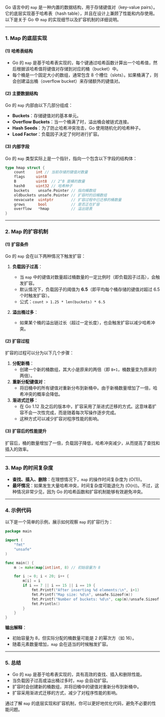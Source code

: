 Go 语言中的 `map` 是一种内置的数据结构，用于存储键值对（key-value pairs）。它的底层实现基于哈希表（hash table），并且在设计上兼顾了性能和内存使用。以下是关于 Go 中 `map` 的实现细节以及扩容机制的详细说明。

---

### **1. Map 的底层实现**

#### (1) **哈希表结构**
- Go 的 `map` 是基于哈希表实现的，每个键通过哈希函数计算出一个哈希值，然后根据该哈希值将键值对存储到对应的桶（bucket）中。
- 每个桶是一个固定大小的数组，通常包含 8 个槽位（slots）。如果桶满了，则会创建溢出桶（overflow bucket）来存储额外的键值对。

#### (2) **主要数据结构**
Go 的 `map` 内部由以下几部分组成：
- **Buckets**：存储键值对的基本单元。
- **Overflow Buckets**：当一个桶满了时，溢出桶会被链式连接。
- **Hash Seeds**：为了防止哈希冲突攻击，Go 使用随机化的哈希种子。
- **Load Factor**：负载因子决定了何时进行扩容。

#### (3) **内部字段**
Go 的 `map` 类型实际上是一个指针，指向一个包含以下字段的结构体：
```go
type hmap struct {
    count     int // 当前存储的键值对数量
    flags     uint8
    B         uint8  // 2^B 是桶的数量
    hash0     uint32 // 哈希种子
    buckets    unsafe.Pointer // 指向桶数组
    oldbuckets unsafe.Pointer // 扩容时的旧桶数组
    nevacuate  uintptr        // 扩容过程中已迁移的桶数量
    grows      bool           // 是否正在扩容
    overflow   *hmap          // 溢出链表
}
```

---

### **2. Map 的扩容机制**

#### (1) **扩容条件**
Go 的 `map` 会在以下两种情况下触发扩容：
1. **负载因子过高**：
    - 当 `map` 中的键值对数量超过桶数量的一定比例时（即负载因子过高），会触发扩容。
    - 默认情况下，负载因子的阈值为 **6.5**（即平均每个桶存储的键值对超过 6.5 个时触发扩容）。
    - 公式：`count > 1.25 * len(buckets) * 6.5`

2. **溢出桶过多**：
    - 如果某个桶的溢出链过长（超过一定长度），也会触发扩容以减少哈希冲突。

#### (2) **扩容过程**
扩容的过程可以分为以下几个步骤：
1. **分配新桶**：
    - 创建一个新的桶数组，其大小是原来的两倍（即 `B+1`，桶数量变为原来的两倍）。
2. **重新分配键值对**：
    - 将旧桶中的所有键值对重新分布到新桶中。由于新桶数量增加了一倍，哈希冲突的概率会降低。
3. **渐进式迁移**：
    - 在 Go 1.12 及之后的版本中，扩容采用了渐进式迁移的方式。这意味着扩容不会一次性完成，而是随着每次写操作逐步完成。
    - 这种方式可以减少扩容对程序性能的影响。

#### (3) **扩容后的性能提升**
扩容后，桶的数量增加了一倍，负载因子降低，哈希冲突减少，从而提高了查找和插入的效率。

---

### **3. Map 的时间复杂度**

- **查找、插入、删除**：在理想情况下，`map` 的操作时间复杂度为 \(O(1)\)。
- **最坏情况**：如果发生大量哈希冲突，时间复杂度可能退化为 \(O(n)\)。不过，这种情况非常少见，因为 Go 的哈希函数和扩容机制能够有效避免冲突。

---

### **4. 示例代码**

以下是一个简单的示例，展示如何观察 `map` 的扩容行为：

```go
package main

import (
	"fmt"
	"unsafe"
)

func main() {
	m := make(map[int]int, 8) // 初始容量为 8

	for i := 0; i < 20; i++ {
		m[i] = i
		if i == 7 || i == 15 || i == 19 {
			fmt.Printf("After inserting %d elements:\n", i+1)
			fmt.Printf("Map size: %d\n", unsafe.Sizeof(m))
			fmt.Printf("Number of buckets: %d\n", cap(m)/unsafe.Sizeof(struct{}{}))
			fmt.Println()
		}
	}
}
```

**输出解释**：
- 初始容量为 8，但实际分配的桶数量可能是 2 的幂次方（如 16）。
- 随着元素数量增加，`map` 会在适当的时候触发扩容。

---

### **5. 总结**

- Go 的 `map` 是基于哈希表实现的，具有高效的查找、插入和删除性能。
- 当负载因子过高或溢出桶过多时，`map` 会自动扩容。
- 扩容时会创建新的桶数组，并将旧桶中的键值对重新分布到新桶中。
- 扩容采用渐进式迁移的方式，减少了对程序性能的影响。

通过了解 `map` 的底层实现和扩容机制，你可以更好地优化代码，避免不必要的性能问题。